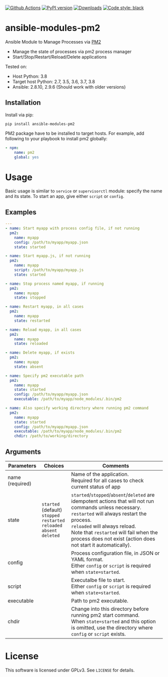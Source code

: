 [![Github Actions](https://github.com/10sr/ansible-modules-pm2/workflows/Build/badge.svg?event=push)](https://github.com/10sr/ansible-modules-pm2/actions)
[![PyPI version](https://badge.fury.io/py/ansible-modules-pm2.svg)](https://badge.fury.io/py/ansible-modules-pm2)
[![Downloads](https://pepy.tech/badge/ansible-modules-pm2)](https://pepy.tech/project/ansible-modules-pm2)
[![Code style: black](https://img.shields.io/badge/code%20style-black-000000.svg)](https://github.com/psf/black)



ansible-modules-pm2
===================

Ansible Module to Manage Processes via [PM2](https://pm2.keymetrics.io/)

- Manage the state of processes via pm2 process manager
- Start/Stop/Restart/Reload/Delete applications



Tested on:

- Host Python: 3.8
- Target host Python: 2.7, 3.5, 3.6, 3.7, 3.8
- Ansible: 2.8.10, 2.9.6 (Should work with older versions)


Installation
------------

Install via pip:

```shell
pip install ansible-modules-pm2
```


PM2 package have to be installed to target hosts.
For example, add following to your playbook to install pm2 globally:


```yaml
- npm:
    name: pm2
    global: yes
```



Usage
=====

Basic usage is similar to `service` or `supervisorctl` module:
specify the name and its state. To start an app, give either `script`
or `config`.


Examples
--------


```yaml
---
- name: Start myapp with process config file, if not running
  pm2:
    name: myapp
    config: /path/to/myapp/myapp.json
    state: started

- name: Start myapp.js, if not running
  pm2:
    name: myapp
    script: /path/to/myapp/myapp.js
    state: started

- name: Stop process named myapp, if running
  pm2:
    name: myapp
    state: stopped

- name: Restart myapp, in all cases
  pm2:
    name: myapp
    state: restarted

- name: Reload myapp, in all cases
  pm2:
    name: myapp
    state: reloaded

- name: Delete myapp, if exists
  pm2:
    name: myapp
    state: absent

- name: Specify pm2 executable path
  pm2:
    name: myapp
    state: started
    config: /path/to/myapp/myapp.json
    executable: /path/to/myapp/node_modules/.bin/pm2

- name: Also specify working directory where running pm2 command
  pm2:
    name: myapp
    state: started
    config: /path/to/myapp/myapp.json
    executable: /path/to/myapp/node_modules/.bin/pm2
    chdir: /path/to/working/directory
```


Arguments
---------

| Parameters      | Choices                                                                                | Comments                                                                                                                                                                                                                                                                                                  |
|-----------------|----------------------------------------------------------------------------------------|-----------------------------------------------------------------------------------------------------------------------------------------------------------------------------------------------------------------------------------------------------------------------------------------------------------|
| name (required) |                                                                                        | Name of the application.<br>Required for all cases to check current status of app                                                                                                                                                                                                                         |
| state           | `started` (default)<br>`stopped`<br>`restarted`<br>`reloaded`<br>`absent`<br>`deleted` | `started`/`stopped`/`absent`/`deleted` are idempotent actions that will not run commands unless necessary.<br>`restarted` will always restart the process.<br>`reloaded` will always reload.<br>Note that `restarted` will fail when the process does not exist (action does not start it automatically). |
| config          |                                                                                        | Process configuration file, in JSON or YAML format.<br>Either `config` or `script` is required when `state=started`.                                                                                                                                                                                      |
| script          |                                                                                        | Executalbe file to start.<br>Either `config` or `script` is required when `state=started`.                                                                                                                                                                                                                |
| executable      |                                                                                        | Path to pm2 executable.                                                                                                                                                                                                                                                                                   |
| chdir           |                                                                                        | Change into this directory before running pm2 start command.<br>When `state=started` and this option is omitted, use the directory where `config` or `script` exists.                                                                                                                                     |

License
=======

This software is licensed under GPLv3. See `LICENSE` for details.
